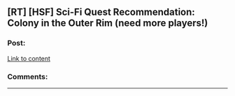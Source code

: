 ## [RT] [HSF] Sci-Fi Quest Recommendation: Colony in the Outer Rim (need more players!)

### Post:

[Link to content](https://forums.sufficientvelocity.com/threads/colony-in-the-outer-rim.28545/)

### Comments:

---

